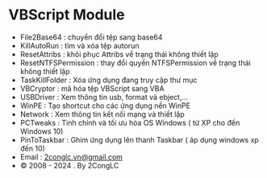 # VBScript Module
* File2Base64 : chuyển đổi tệp sang base64
* KillAutoRun : tìm và xóa tệp autorun
* ResetAttribs : khôi phục Attribs về trạng thái không thiết lập
* ResetNTFSPermission : thay đổi quyền NTFSPermission về trạng thái không thiết lập
* TaskKillFolder : Xóa ứng dụng đang truy cập thư mục
* VBCryptor : mã hóa tệp VBScript sang VBA
* USBDriver : Xem thông tin usb, format và ebject,...
* WinPE : Tạo shortcut cho các ứng dụng nền WinPE
* Network : Xem thông tin kết nối mạng và thiết lập
* PCTweaks : Tinh chỉnh và tối ưu hóa OS Windows ( từ XP cho đến Windows 10)
* PinToTaskbar : Ghim ứng dụng lên thanh Taskbar ( áp dụng windows xp đến 10)
* Email : 2conglc.vn@gmail.com
* © 2008 - 2024 . By 2CongLC